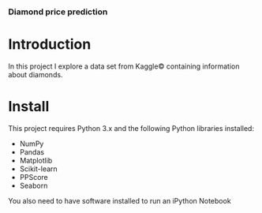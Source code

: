 ### Diamond price prediction

# Introduction

In this project I explore a data set from Kaggle© containing information about diamonds. 

# Install

This project requires Python 3.x and the following Python libraries installed:

* NumPy
* Pandas
* Matplotlib
* Scikit-learn
* PPScore
* Seaborn

You also need to have software installed to run an iPython Notebook
